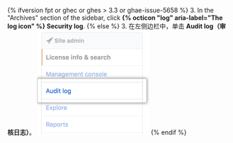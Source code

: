 {% ifversion fpt or ghec or ghes > 3.3 or ghae-issue-5658 %}
3. In the "Archives" section of the  sidebar, click **{% octicon "log" aria-label="The log icon" %} Security log**.
{% else  %}
3. 在左侧边栏中，单击 **Audit log（审核日志）**。 ![审核日志选项卡](/assets/images/enterprise/site-admin-settings/audit-log-tab.png)
{% endif %}

